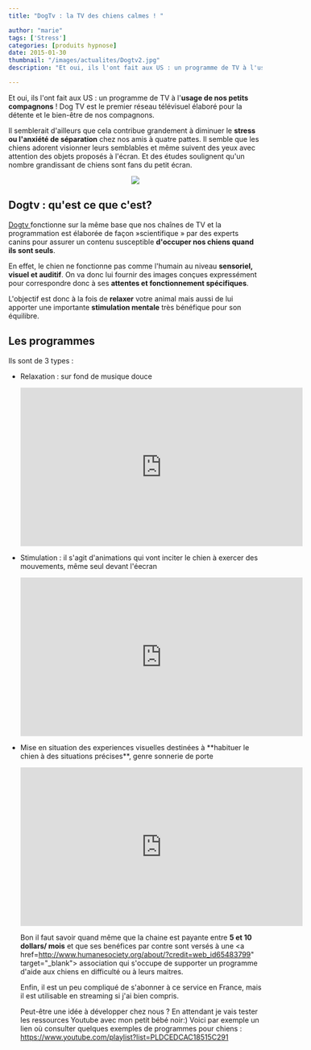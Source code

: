 ```yaml
---
title: "DogTv : la TV des chiens calmes ! "

author: "marie"
tags: ['Stress']
categories: [produits hypnose]
date: 2015-01-30
thumbnail: "/images/actualites/Dogtv2.jpg"
description: "Et oui, ils l'ont fait aux US : un programme de TV à l'usage de nos petits compagnons ! "

---
```



Et oui, ils l'ont fait aux US : un programme de TV à l'**usage de nos petits compagnons** ! Dog TV est le premier réseau télévisuel élaboré pour la détente et le bien-être de nos compagnons.


Il semblerait d'ailleurs que cela contribue grandement à diminuer le **stress ou l'anxiété de séparation** chez nos amis à quatre pattes. Il semble que les chiens adorent visionner leurs semblables et même suivent des yeux avec attention des objets proposés à l'écran. Et des études soulignent qu'un nombre grandissant de chiens sont fans du petit écran.

<p align="center"><img src= "/images/actualites/Dogtv2.jpg"></p>




## Dogtv : qu'est ce que c'est? ##

<a href="http://dogtv.com/" target="_blank"> Dogtv </a> fonctionne sur la même base que nos chaînes de TV et la programmation est élaborée de façon »scientifique » par des experts canins  pour assurer un contenu susceptible **d'occuper nos chiens quand ils sont seuls**.

En effet, le chien ne fonctionne pas comme l'humain au niveau **sensoriel, visuel et auditif**. On va donc lui fournir des images conçues expressément pour correspondre donc à ses **attentes et fonctionnement spécifiques**.

L'objectif est donc à la fois de **relaxer** votre animal mais aussi de lui apporter une importante **stimulation mentale** très bénéfique pour son équilibre.


## Les programmes ##
Ils sont de 3 types :
<ul><li> Relaxation : sur fond de musique douce </li>

<p align="center"><iframe width="560" height="315" src="https://www.youtube.com/embed/xhT2KZUYo2c" frameborder="0" allowfullscreen></iframe></p>

<li> Stimulation : il s'agit d'animations qui vont inciter le chien à exercer des mouvements, même seul devant l'éecran </li>

<p align="center"><iframe width="560" height="315" src="https://www.youtube.com/embed/vR0KLnaH4OA" frameborder="0" allowfullscreen></iframe></p>

<li> Mise en situation des experiences visuelles destinées à **habituer le chien à des situations précises**, genre sonnerie de porte </li>

<p align="center"><iframe width="560" height="315" src="https://www.youtube.com/embed/YF63zxlnKMs" frameborder="0" allowfullscreen></iframe></p>

Bon il faut savoir quand même que la chaine est payante entre **5 et 10 dollars/ mois** et que ses benéfices par contre sont versés à une <a href=http://www.humanesociety.org/about/?credit=web_id65483799" target="_blank"> association </a>  qui s'occupe de supporter un programme d'aide aux chiens en difficulté ou à leurs maitres.

Enfin, il est un peu compliqué de s'abonner à ce service en France, mais il est utilisable  en streaming si j'ai bien compris.

Peut-être une idée à développer chez nous ? En attendant je vais tester les ressources Youtube avec mon petit bébé noir:)
Voici par exemple un lien où consulter quelques exemples de programmes pour chiens : https://www.youtube.com/playlist?list=PLDCEDCAC18515C291


